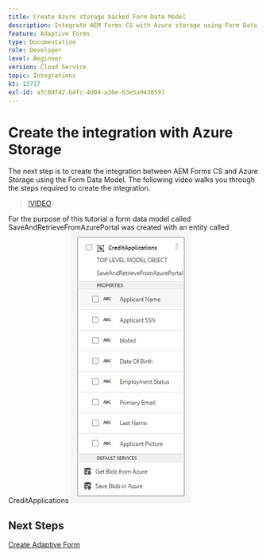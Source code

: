 ```yaml
---
title: Create Azure storage backed Form Data Model
description: Integrate AEM Forms CS with Azure storage using Form Data Model
feature: Adaptive Forms
type: Documentation
role: Developer
level: Beginner
version: Cloud Service
topic: Integrations
kt: 13717
exl-id: afc0df42-b4fc-4d04-a36e-63e5a9438597
---
```

# Create the integration with Azure Storage

The next step is to create the integration between AEM Forms CS and Azure Storage using the Form Data Model.
The following video walks you through the steps required to create the integration.

>[!VIDEO](https://video.tv.adobe.com/v/335385?quality=12&learn=on)

For the purpose of this tutorial a form data model called SaveAndRetrieveFromAzurePortal was created with an entity called CreditApplications 
![fdm-entity](./assets/fdm-entity.png)

## Next Steps

[Create Adaptive Form](./create-af.md)
